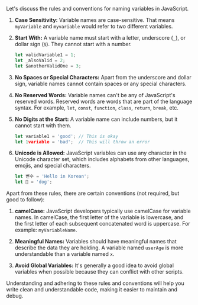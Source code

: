Let's discuss the rules and conventions for naming variables in JavaScript.

1. **Case Sensitivity:** Variable names are case-sensitive. That means `myVariable` and `myvariable` would refer to two different variables.

2. **Start With:** A variable name must start with a letter, underscore (`_`), or dollar sign (`$`). They cannot start with a number.

   ```javascript
   let validVariable1 = 1;
   let _alsoValid = 2;
   let $anotherValidOne = 3;
   ```

3. **No Spaces or Special Characters:** Apart from the underscore and dollar sign, variable names cannot contain spaces or any special characters.

4. **No Reserved Words:** Variable names can't be any of JavaScript's reserved words. Reserved words are words that are part of the language syntax. For example, `let`, `const`, `function`, `class`, `return`, `break`, etc.

5. **No Digits at the Start:** A variable name can include numbers, but it cannot start with them.

   ```javascript
   let variable1 = 'good'; // This is okay
   let 1variable = 'bad';  // This will throw an error
   ```

6. **Unicode is Allowed:** JavaScript variables can use any character in the Unicode character set, which includes alphabets from other languages, emojis, and special characters.

   ```javascript
   let 변수 = 'Hello in Korean';
   let 🐶 = 'dog';
   ```

Apart from these rules, there are certain conventions (not required, but good to follow):

1. **camelCase:** JavaScript developers typically use camelCase for variable names. In camelCase, the first letter of the variable is lowercase, and the first letter of each subsequent concatenated word is uppercase. For example: `myVariableName`.

2. **Meaningful Names:** Variables should have meaningful names that describe the data they are holding. A variable named `userAge` is more understandable than a variable named `x`.

3. **Avoid Global Variables:** It's generally a good idea to avoid global variables when possible because they can conflict with other scripts.

Understanding and adhering to these rules and conventions will help you write clean and understandable code, making it easier to maintain and debug.